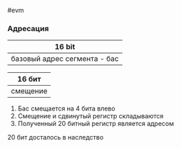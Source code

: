 #evm 

### Адресация
|16 bit|
|-|
|базовый адрес сегмента - бас|

|16 бит|
|-|
|смещение|


1. Бас смещается на 4 бита влево
2. Смещение и сдвинутый регистр складываются
3. Полученный 20 битный регистр является адресом

20 бит досталось в наследство 